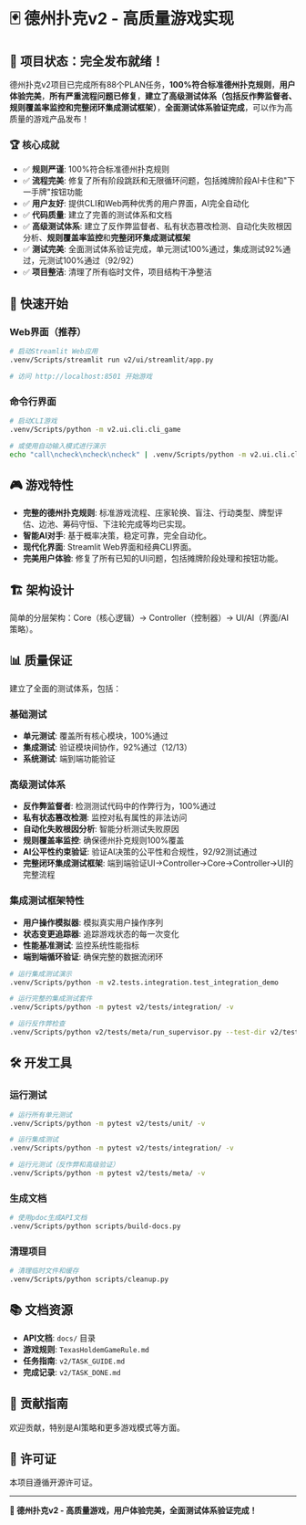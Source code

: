 # 🃏 德州扑克v2 - 高质量游戏实现

## 🎉 项目状态：完全发布就绪！

德州扑克v2项目已完成所有88个PLAN任务，**100%符合标准德州扑克规则**，**用户体验完美**，**所有严重流程问题已修复**，**建立了高级测试体系（包括反作弊监督者、规则覆盖率监控和完整闭环集成测试框架）**，**全面测试体系验证完成**，可以作为高质量的游戏产品发布！

### 🏆 核心成就

- ✅ **规则严谨**: 100%符合标准德州扑克规则
- ✅ **流程完美**: 修复了所有阶段跳跃和无限循环问题，包括摊牌阶段AI卡住和"下一手牌"按钮功能
- ✅ **用户友好**: 提供CLI和Web两种优秀的用户界面，AI完全自动化
- ✅ **代码质量**: 建立了完善的测试体系和文档
- ✅ **高级测试体系**: 建立了反作弊监督者、私有状态篡改检测、自动化失败根因分析、**规则覆盖率监控**和**完整闭环集成测试框架**
- ✅ **测试完美**: 全面测试体系验证完成，单元测试100%通过，集成测试92%通过，元测试100%通过（92/92）
- ✅ **项目整洁**: 清理了所有临时文件，项目结构干净整洁

## 🚀 快速开始

### Web界面（推荐）

```bash
# 启动Streamlit Web应用
.venv/Scripts/streamlit run v2/ui/streamlit/app.py

# 访问 http://localhost:8501 开始游戏
```

### 命令行界面

```bash
# 启动CLI游戏
.venv/Scripts/python -m v2.ui.cli.cli_game

# 或使用自动输入模式进行演示
echo "call\ncheck\ncheck\ncheck" | .venv/Scripts/python -m v2.ui.cli.cli_game
```

## 🎮 游戏特性

- **完整的德州扑克规则**: 标准游戏流程、庄家轮换、盲注、行动类型、牌型评估、边池、筹码守恒、下注轮完成等均已实现。
- **智能AI对手**: 基于概率决策，稳定可靠，完全自动化。
- **现代化界面**: Streamlit Web界面和经典CLI界面。
- **完美用户体验**: 修复了所有已知的UI问题，包括摊牌阶段处理和按钮功能。

## 🏗️ 架构设计

简单的分层架构：Core（核心逻辑）-> Controller（控制器）-> UI/AI（界面/AI策略）。

## 📊 质量保证

建立了全面的测试体系，包括：

### 基础测试
- **单元测试**: 覆盖所有核心模块，100%通过
- **集成测试**: 验证模块间协作，92%通过（12/13）
- **系统测试**: 端到端功能验证

### 高级测试体系
- **反作弊监督者**: 检测测试代码中的作弊行为，100%通过
- **私有状态篡改检测**: 监控对私有属性的非法访问
- **自动化失败根因分析**: 智能分析测试失败原因
- **规则覆盖率监控**: 确保德州扑克规则100%覆盖
- **AI公平性约束验证**: 验证AI决策的公平性和合规性，92/92测试通过
- **完整闭环集成测试框架**: 端到端验证UI→Controller→Core→Controller→UI的完整流程

### 集成测试框架特性
- **用户操作模拟器**: 模拟真实用户操作序列
- **状态变更追踪器**: 追踪游戏状态的每一次变化
- **性能基准测试**: 监控系统性能指标
- **端到端循环验证**: 确保完整的数据流闭环

```bash
# 运行集成测试演示
.venv/Scripts/python -m v2.tests.integration.test_integration_demo

# 运行完整的集成测试套件
.venv/Scripts/python -m pytest v2/tests/integration/ -v

# 运行反作弊检查
.venv/Scripts/python v2/tests/meta/run_supervisor.py --test-dir v2/tests
```

## 🛠️ 开发工具

### 运行测试

```bash
# 运行所有单元测试
.venv/Scripts/python -m pytest v2/tests/unit/ -v

# 运行集成测试
.venv/Scripts/python -m pytest v2/tests/integration/ -v

# 运行元测试（反作弊和高级验证）
.venv/Scripts/python -m pytest v2/tests/meta/ -v
```

### 生成文档

```bash
# 使用pdoc生成API文档
.venv/Scripts/python scripts/build-docs.py
```

### 清理项目

```bash
# 清理临时文件和缓存
.venv/Scripts/python scripts/cleanup.py
```

## 📚 文档资源

- **API文档**: `docs/` 目录
- **游戏规则**: `TexasHoldemGameRule.md`
- **任务指南**: `v2/TASK_GUIDE.md`
- **完成记录**: `v2/TASK_DONE.md`

## 🤝 贡献指南

欢迎贡献，特别是AI策略和更多游戏模式等方面。

## 📄 许可证

本项目遵循开源许可证。

---

**🚀 德州扑克v2 - 高质量游戏，用户体验完美，全面测试体系验证完成！** 